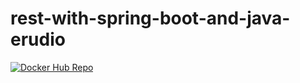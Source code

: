 # rest-with-spring-boot-and-java-erudio

[![Docker Hub Repo](https://img.shields.io/docker/pulls/leovilela100/rest-with-spring-boot-erudio.svg)](https://hub.docker.com/r/leovilela100/rest-with-spring-boot-erudio)
